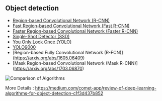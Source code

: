 ## Object detection
* [ Region-based Convolutional Network (R-CNN)](https://arxiv.org/abs/1311.2524)
* [Fast Region-based Convolutional Network (Fast R-CNN)](https://arxiv.org/abs/1504.08083)
* [Faster Region-based Convolutional Network (Faster R-CNN)](https://arxiv.org/abs/1506.01497)
* [Single-Shot Detector (SSD)](https://arxiv.org/abs/1512.02325)
* [You Only Look Once (YOLO)](https://arxiv.org/abs/1506.02640)
* [YOLO9000](https://arxiv.org/abs/1612.08242)
* [Region-based Fully Convolutional Network (R-FCN)] (https://arxiv.org/abs/1605.06409)
* [Mask Region-based Convolutional Network (Mask R-CNN)] (https://arxiv.org/abs/1703.06870)

![Comparison of Algorithms](https://cdn-images-1.medium.com/max/1600/1*kcp1fWeJ3cD5pRvLXi9w5A.png "Comparison of Algorithms")


More Details : https://medium.com/comet-app/review-of-deep-learning-algorithms-for-object-detection-c1f3d437b852
